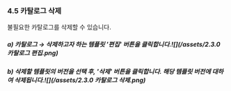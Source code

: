 ### 4.5 카탈로그 삭제

불필요한 카탈로그를 삭제할 수 있습니다.

##### a\) 카탈로그 → 삭제하고자 하는 템플릿 '편집' 버튼을 클릭합니다.![](/assets/2.3.0 카탈로그 편집.png)

##### 

##### b\) 삭제할 템플릿의 버전을 선택 후, '삭제' 버튼을 클릭합니다. 해당 템플릿 버전에 대하여 삭제됩니다.![](/assets/2.3.0 카탈로그 삭제.png)



